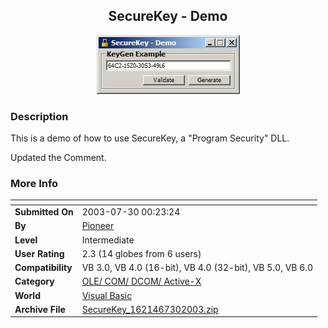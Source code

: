 ﻿<div align="center">

## SecureKey \- Demo

<img src="PIC2003730124132725.jpg">
</div>

### Description

This is a demo of how to use SecureKey, a "Program Security" DLL.

Updated the Comment.
 
### More Info
 


<span>             |<span>
---                |---
**Submitted On**   |2003-07-30 00:23:24
**By**             |[Pioneer](https://github.com/Planet-Source-Code/PSCIndex/blob/master/ByAuthor/pioneer.md)
**Level**          |Intermediate
**User Rating**    |2.3 (14 globes from 6 users)
**Compatibility**  |VB 3\.0, VB 4\.0 \(16\-bit\), VB 4\.0 \(32\-bit\), VB 5\.0, VB 6\.0
**Category**       |[OLE/ COM/ DCOM/ Active\-X](https://github.com/Planet-Source-Code/PSCIndex/blob/master/ByCategory/ole-com-dcom-active-x__1-29.md)
**World**          |[Visual Basic](https://github.com/Planet-Source-Code/PSCIndex/blob/master/ByWorld/visual-basic.md)
**Archive File**   |[SecureKey\_1621467302003\.zip](https://github.com/Planet-Source-Code/pioneer-securekey-demo__1-47251/archive/master.zip)








